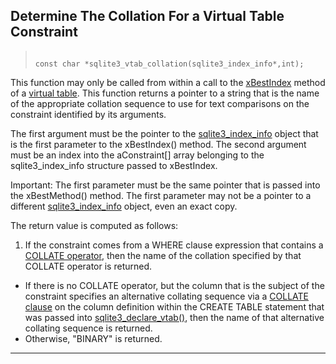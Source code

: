 ## Determine The Collation For a Virtual Table Constraint




> ```
> 
> const char *sqlite3_vtab_collation(sqlite3_index_info*,int);
> 
> ```



This function may only be called from within a call to the [xBestIndex](vtab.html#xbestindex)
method of a [virtual table](vtab.html). This function returns a pointer to a string
that is the name of the appropriate collation sequence to use for text
comparisons on the constraint identified by its arguments.


The first argument must be the pointer to the [sqlite3\_index\_info](#sqlite3_index_info) object
that is the first parameter to the xBestIndex() method. The second argument
must be an index into the aConstraint\[] array belonging to the
sqlite3\_index\_info structure passed to xBestIndex.


Important:
The first parameter must be the same pointer that is passed into the
xBestMethod() method. The first parameter may not be a pointer to a
different [sqlite3\_index\_info](#sqlite3_index_info) object, even an exact copy.


The return value is computed as follows:


1. If the constraint comes from a WHERE clause expression that contains
a [COLLATE operator](lang_expr.html#collateop), then the name of the collation specified by
that COLLATE operator is returned.
- If there is no COLLATE operator, but the column that is the subject
of the constraint specifies an alternative collating sequence via
a [COLLATE clause](lang_createtable.html#collateclause) on the column definition within the CREATE TABLE
statement that was passed into [sqlite3\_declare\_vtab()](#sqlite3_declare_vtab), then the
name of that alternative collating sequence is returned.
- Otherwise, "BINARY" is returned.






---



